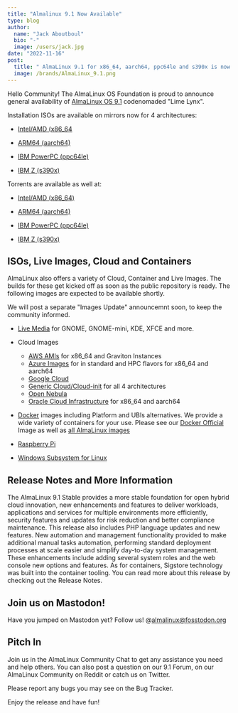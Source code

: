 ```yaml
---
title: "Almalinux 9.1 Now Available"
type: blog
author:
  name: "Jack Aboutboul"
  bio: "-"
  image: /users/jack.jpg
date: "2022-11-16"
post:
  title: " AlmaLinux 9.1 for x86_64, aarch64, ppc64le and s390x is now available! "
  image: /brands/AlmaLinux_9.1.png
---
```


Hello Community! The AlmaLinux OS Foundation is proud to announce general availability of [AlmaLinux OS 9.1](https://mirrors.almalinux.org/isos.html) codenomaded "Lime Lynx".

Installation ISOs are available on mirrors now for 4 architectures:

- [Intel/AMD (x86_64](https://mirrors.almalinux.org/isos/x86_64/9.1.html)

- [ARM64 (aarch64)](https://mirrors.almalinux.org/isos/aarch64/9.1.html)

- [IBM PowerPC (ppc64le)](https://mirrors.almalinux.org/isos/ppc64le/9.1.html)

- [IBM Z (s390x)](https://mirrors.almalinux.org/isos/s390x/9.1.html)

Torrents are available as well at:

- [Intel/AMD (x86_64)](https://repo.almalinux.org/almalinux/9.1/isos/x86_64/AlmaLinux-9.1-x86_64.torrent)

- [ARM64 (aarch64)](https://repo.almalinux.org/almalinux/9.1/isos/aarch64/AlmaLinux-9.1-aarch64.torrent)

- [IBM PowerPC (ppc64le)](https://repo.almalinux.org/almalinux/9.1/isos/ppc64le/AlmaLinux-9.1-ppc64le.torrent)

- [IBM Z (s390x)](https://repo.almalinux.org/almalinux/9.1/isos/s390x/AlmaLinux-9.1-s390x.torrent)

## ISOs, Live Images, Cloud and Containers

AlmaLinux also offers a variety of Cloud, Container and Live Images. The builds for these get kicked off as soon as the public repository is ready. The following images are expected to be available shortly.

We will post a separate "Images Update" announcemnt soon, to keep the community informed.

- [Live Media](https://wiki.almalinux.org/LiveMedia.html) for GNOME, GNOME-mini, KDE, XFCE and more.

- Cloud Images
  - [AWS AMIs](https://wiki.almalinux.org/cloud/AWS.html) for x86_64 and Graviton Instances
  - [Azure Images](https://wiki.almalinux.org/cloud/Azure.html) for in standard and HPC flavors for x86_64 and aarch64
  - [Google Cloud](https://wiki.almalinux.org/cloud/Google.html)
  - [Generic Cloud/Cloud-init](https://wiki.almalinux.org/cloud/Generic-cloud-on-local.html) for all 4 architectures
  - [Open Nebula](https://wiki.almalinux.org/cloud/OpenNebula.html)
  - [Oracle Cloud Infrastructure](https://wiki.almalinux.org/cloud/OCI.html) for x86_64 and aarch64

- [Docker](https://wiki.almalinux.org/containers/docker-images.html#about-almalinux-docker-images) images including Platform and UBIs alternatives. We provide a wide variety of containers for your use. Please see our [Docker Official](https://hub.docker.com/_/almalinux) Image as well as [all AlmaLinux images](https://hub.docker.com/u/almalinux)
- [Raspberry Pi](https://wiki.almalinux.org/documentation/raspberry-pi.html)
- [Windows Subsystem for Linux](https://wiki.almalinux.org/documentation/wsl.html)

## Release Notes and More Information

The AlmaLinux 9.1 Stable provides a more stable foundation for open hybrid cloud innovation, new enhancements and features to deliver workloads, applications and services for multiple environments more efficiently, security features and updates for risk reduction and better compliance maintenance. This release also includes PHP language updates and new features. New automation and management functionality provided to make additional manual tasks automation, performing standard deployment processes at scale easier and simplify day-to-day system management. These enhancements include adding several system roles and the web console new options and features. As for containers, Sigstore technology was built into the container tooling. You can read more about this release by checking out the Release Notes.

## Join us on Mastodon!

Have you jumped on Mastodon yet? Follow us! @almalinux@fosstodon.org

## Pitch In

Join us in the AlmaLinux Community Chat to get any assistance you need and help others. You can also post a question on our 9.1 Forum, on our AlmaLinux Community on Reddit or catch us on Twitter.

Please report any bugs you may see on the Bug Tracker.

Enjoy the release and have fun!
